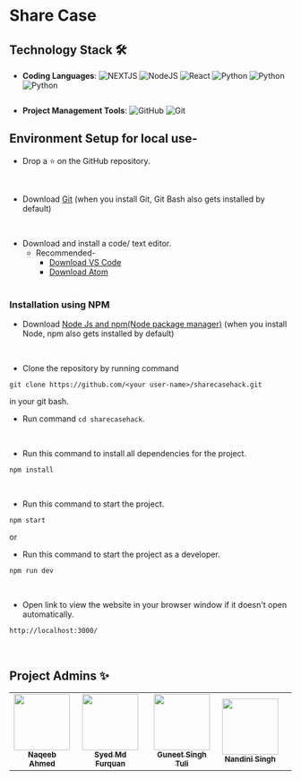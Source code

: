 # Share Case
<div align="center">

</div>

## Technology Stack 🛠️


- **Coding Languages**: <img alt="NEXTJS" src="https://img.shields.io/badge/nextjs%20-%23323330.svg?&style=for-the-badge&logo=nextjs&logoColor=%23F7DF1E"/>
<img alt="NodeJS" src="https://img.shields.io/badge/nodejs%20-%23323330.svg?&style=for-the-badge&logo=nodejs&logoColor=%23F7DF1E"/> <img alt="React" src="https://img.shields.io/badge/react%20-%231572B6.svg?&style=for-the-badge&logo=react&logoColor=white"/> <img alt="Python" src="https://img.shields.io/badge/python%20-%231572B6.svg?&style=for-the-badge&logo=python&logoColor=white"/>  <img alt="Python" src="https://img.shields.io/badge/ELastic%20-%231572B6.svg?&style=for-the-badge&logo=chartjs&logoColor=white"/>  <img alt="Python" src="https://img.shields.io/badge/Kabana%20-%231572B6.svg?&style=for-the-badge&logo=restapi&logoColor=white"/>
 <img alt="" src="https://img.shields.io/badge/Machine Learning%20-%231572B6.svg?&style=for-the-badge&logo=chartjs&logoColor=white"/>

- **Project Management Tools**: <img alt="GitHub" src="https://img.shields.io/badge/github%20-%23121011.svg?&style=for-the-badge&logo=github&logoColor=white"/> <img alt="Git" src="https://img.shields.io/badge/git%20-%23F05033.svg?&style=for-the-badge&logo=git&logoColor=white"/>




## Environment Setup for local use-

* Drop a :star: on the GitHub repository.
<br/>

* Download [Git](https://git-scm.com/downloads) (when you install Git, Git Bash also gets installed by default)
<br/>

* Download and install a code/ text editor.
    - Recommended-
        - [Download VS Code](https://code.visualstudio.com/download)
        - [Download Atom](https://atom.io/)
<br/> <br/>

### Installation using NPM 

* Download [Node Js and npm(Node package manager)](https://nodejs.org/en/) (when you install Node, npm also gets installed by default)
<br/>


* Clone the repository by running command
```
git clone https://github.com/<your user-name>/sharecasehack.git
```
in your git bash.
<br/>

* Run command `cd sharecasehack`.
<br/>

* Run this command to install all dependencies for the project.
```
npm install
```

<br/>

* Run this command to start the project.
```
npm start
```

or

* Run this command to start the project as a developer.
```
npm run dev
```
<br/>

* Open link to view the website in your browser window if it doesn't open automatically.
```
http://localhost:3000/
```
<br/>

## Project Admins ✨
<table>
  <tr>
    <td align="center"><a href="https://github.com/naqeeb2710"><img src="https://avatars.githubusercontent.com/u/36132542?s=400&u=f85fc63c2558ba38d0f04e67446b4820f44821a7&v=4" width="100px;" alt=""/><br /><sub><b>Naqeeb Ahmed<br/>
    <td align="center"><a href="https://github.com/Furquan712"><img src="https://avatars.githubusercontent.com/u/78477491?v=4" width="100px;" alt=""/><br /><sub><b>Syed Md Furquan<br/>
    <td align="center"><a href="https://github.com/Guneetsinghtuli"><img src="https://avatars.githubusercontent.com/u/48324492?v=4" width="100px;" alt=""/><br /><sub><b>Guneet Singh Tuli<br/>
    <td align="center"><a href="https://avatars.githubusercontent.com/u/72455428?v=4"><img src="https://avatars.githubusercontent.com/u/72455428?v=4" width="100px;" alt=""/><br /><sub><b>Nandini Singh<br/>
    <td align="center">
  </tr>
</table>
